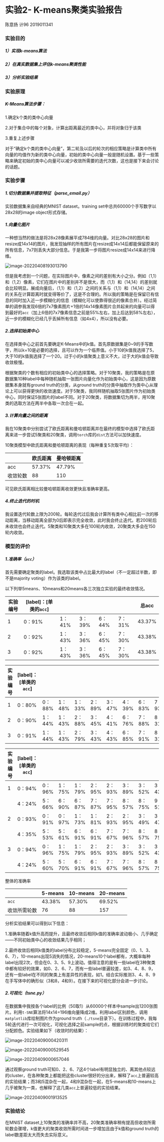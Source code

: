 # 实验2- K-means聚类实验报告

陈意扬 计96 2019011341



### 实验目的

##### 1）实现k-means算法

##### 2）在真实数据集上评估k-means聚类性能

##### 3）分析实验结果



### 实验原理

##### K-Means算法步骤：

1.确定k个类的类中心向量

2.对于集合中的每个对象，计算出距离最近的类中心，并将对象归于该类

3.重复上述步骤

对于“确定k个类的类中心向量”，第二轮及以后的轮次的相应策略是计算类中所有向量的均值作为新的类中心向量，初始的类中心向量一般是随机设置。基于一些策略来确定初始的类中心向量可以减少收敛所需要的迭代次数，这也是接下来会讨论的话题。



### 实验步骤

##### 1.切分数据集并提取特征（parse_email.py）

实验数据集来自经典的MNIST dataset。training set中总共60000个手写数字以28x28的image object形式存储。

##### 1.向量化图片

一种想当然的做法是将28x28像素展平成784维的向量。对比28x28的图片和resize成14x14的图片，我发现抽样的所有图片在resize成14x14后都能保留原来的所有信息，7x7则丢失大部分信息。于是我第一步将图片resize成14x14来进行降维。

![image-20220408193013790](C:\Users\lx\AppData\Roaming\Typora\typora-user-images\image-20220408193013790.png)

但是我考虑到一个问题，在实际图片中，像素之间的差别有大小之分。例如（1,1）和（1,2）像素，它们在图片中的差别并不是很大，而（1,1）和（14,14）的差别就会比较明显。展成向量后，（1,1）和（1,2）之间的关系与（1,1）和（14,14）之间的关系在计算距离时就变得等价了，这是不合理的。所以我的策略是在保留已有信息的同时加入近一步模糊化的信息（模糊化可以使靠得很近的像素合并）。经过简单的调参我发现6倍的7x7像素图片+1倍的14x14像素图片合并起来的向量可以得到最好的`acc`（加上6倍的7x7像素信息之前是55%左右，加上后达到58%左右），近一步的模糊化已经几乎丢掉所有信息（如4x4），所以没有必要。

##### 2.选择初始类中心

在选择类中心之前首先要确定K-Means中的k值。首先原数据集是0~9的手写数字，所以k=10是必要的选择，且可以作为一个临界值。小于10的k值我选择了5，大于10的k值我选择了一个20。过于小的k值聚类上意义不大，过于大的k值会导致收敛极慢。

根据聚类的个数有相应的初始类中心的选择策略。对于10聚类，我的策略是在原数据集10种label中每种随机抽取一张图片向量化作为初始类中心，这是因为原数据集本身就有ground truth的分类，从ground truth的分类中抽取作为类中心从理论上可以获得更快的收敛速度。对于5聚类，我同样随机抽取5张图片作为初始类中心，同时保证5张图片的label不同。对于20聚类，将数据集切为两半，用10聚类的选取方法在两半中各取一次合在一起。

##### 3.计算向量之间的距离

我在10聚类中分别尝试了欧氏距离和曼哈顿距离并在最终的模型中选择了欧氏距离来进一步尝试5聚类和20聚类，调用`torch`库的`dist`方法可以加快速度。

10聚类模型中欧氏距离和曼哈顿距离的表现（每种重复5次取平均）：

|          | 欧氏距离 | 曼哈顿距离 |
| -------- | -------- | ---------- |
| acc      | 57.37%   | 47.79%     |
| 收敛轮数 | 88       | 110        |

可见欧氏距离相比较曼哈顿距离收敛更快且准确率更高。

##### 4.终止迭代的时机

我设置迭代轮数上限为200轮。每轮迭代过后我会计算所有类中心相比前一次的移动距离，当移动距离全部为0后即表示完全收敛，此时我会终止迭代。若200轮后未收敛也会终止迭代。5聚类和10聚类大多在100轮内收敛，20聚类大多会在150轮内收敛。

### 模型的评价

##### 1.准确率（`acc`）

首先需要确定聚类的label。我选取该类中占比最大的label（不一定超过半数，即不是majority voting）作为该类的label。

以下列举5means、10means和20means各三次独立实验的最终收敛情况。

| 实验编号 | [label]：[单类的`acc`] |        |        |        |        | 总acc  |
| -------- | ---------------------- | ------ | ------ | ------ | ------ | ------ |
| 1        | 0：91%                 | 1：41% | 3：39% | 6：44% | 7：31% | 43.37% |
| 2        | 0：92%                 | 1：43% | 3：36% | 6：45% | 7：30% | 43.38% |
| 3        | 0：92%                 | 1：43% | 3：36% | 6：45% | 7：30% | 43.38% |

| 实验编号 | [label]：[单类的`acc`] |        |        |        |        |        |        |        |        |        | 总acc  |
| -------- | ---------------------- | ------ | ------ | ------ | ------ | ------ | ------ | ------ | ------ | ------ | ------ |
| 1        | 0：80%                 | 0：88% | 1：48% | 1：33% | 2：89% | 3：47% | 4：39% | 6：83% | 7：93% | 9：37% | 57.12% |
| 2        | 0：90%                 | 1：44% | 1：43% | 2：88% | 3：45% | 4：41% | 6：76% | 7：88% | 8：31% | 9：42% | 57.32% |
| 3        | 0：91%                 | 1：44% | 1：43% | 2：79% | 3：43% | 4：43% | 6：85% | 7：91% | 8：31% | 9：41% | 57.45% |

| 实验编号 | [label]：[单类的`acc`] |        |        |        |        |        |        |        |        |        | 总acc  |
| -------- | ---------------------- | ------ | ------ | ------ | ------ | ------ | ------ | ------ | ------ | ------ | ------ |
| 1        | 0：94%                 | 0：96% | 1：75% | 1：79% | 2：95% | 2：93% | 3：89% | 3：52% | 3：43% | 4：55% |        |
|          | 4：24%                 | 5：66% | 6：90% | 6：87% | 7：87% | 7：95% | 8：57% | 8：75% | 9：51% | 9：47% | 69.45% |
| 2        | 0：93%                 | 0：91% | 0：97% | 1：73% | 1：81% | 2：93% | 2：95% | 3：49% | 3：47% | 4：28% |        |
|          | 4：35%                 | 5：53% | 5：61% | 6：91% | 6：91% | 7：67% | 7：96% | 8：57% | 8：75% | 9：50% | 69.93% |
| 3        | 0：94%                 | 0：96% | 1：75% | 1：79% | 2：95% | 2：93% | 3：89% | 3：52% | 3：43% | 4：55% |        |
|          | 4：24%                 | 5：60% | 5：70% | 6：91% | 6：91% | 7：67% | 7：96% | 8：57% | 8：75% | 9：48% | 69.17% |

整体的准确率

|              | 5-means | 10-means | 20-means |
| ------------ | ------- | -------- | -------- |
| `acc`        | 43.38%  | 57.30%   | 69.52%   |
| 收敛所需轮数 | 76      | 88       | 157      |

分析实验结果可以得到以下信息：

1.准确率随着k值升高而提升，且最终收敛后相同k值的准确率波动极小、几乎确定——不同初始类中心的收敛结果几乎相同；

2.最终收敛后相同k值类的label分布比较稳定，5-means完全固定（0、1、3、6、7），10-means出现5消失的情况，20-means10个label都有，大概率每种label出现2次，但会在0、3、5、9上波动。值得注意的是有一些label在3种聚类中都有较好的效果，如0、2、6、7，而有一些label普遍较差，如3、4、8、9，还有一些label在不同的聚类上有差异性的表现，如1。结合实际推测3、4、8、9在手写体中的确形似（3和8，4和9）。在接下来的可视化部分会进一步讨论。

##### 2.可视化（tsne.py）

在数据集中我按各个label的比例（50取1）从60000个样本中sample出1200张图片。利用`t-SNE`算法将14x14=196维向量降成2维。利用label区别颜色，调用`matplotlib`库绘制图片作为ground truth（`./tsne`目录下）。在训练过程中，我每5轮迭代进行一次可视化，可视化选择之前sample的点，根据训练时的聚类给它们分配颜色。实验结果如下（收敛时的结果）：

![image-20220409000420311](C:\Users\lx\AppData\Roaming\Typora\typora-user-images\image-20220409000420311.png)

![image-20220409000529545](C:\Users\lx\AppData\Roaming\Typora\typora-user-images\image-20220409000529545.png)

![image-20220409000657046](C:\Users\lx\AppData\Roaming\Typora\typora-user-images\image-20220409000657046.png)

通过观察ground truth可知0、2、6、7这4个label有明显独立的、离其他点较远的cluster，在各种聚类上都能把这些cluster很好的分出来，解释了`acc`上普遍较高的实验结果；而3和5混杂在一起，4和9混杂在一起，在5-means和10-means上几乎被聚为一类，也解释了这几类`acc`上普遍较低的实验结果。

![image-20220409001913525](C:\Users\lx\AppData\Roaming\Typora\typora-user-images\image-20220409001913525.png)

### 实验结论

在MNIST dataset上10聚类的准确率并不高，20聚类准确率稍有提高但收敛所需轮数会骤增，k值更大的聚类收敛所需时间进一步增加且由于k值和ground truth的label数差距太大而失去实际意义。